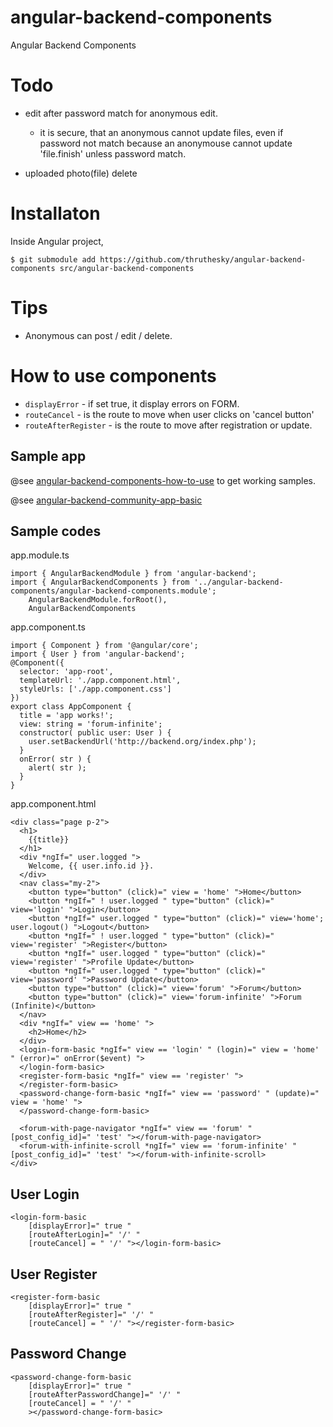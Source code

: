 # angular-backend-components
Angular Backend Components


# Todo

* edit after password match for anonymous edit.
  * it is secure, that an anonymous cannot update files, even if password not match because an anonymouse cannot update 'file.finish' unless password match.

* uploaded photo(file) delete



# Installaton

Inside Angular project,

````
$ git submodule add https://github.com/thruthesky/angular-backend-components src/angular-backend-components
````


# Tips


* Anonymous can post / edit / delete.




# How to use components


* `displayError` - if set true, it display errors on FORM.
* `routeCancel` - is the route to move when user clicks on 'cancel button'
* `routeAfterRegister` - is the route to move after registration or update.



## Sample app

@see [angular-backend-components-how-to-use](https://github.com/thruthesky/angular-backend-components-how-to-use) to get working samples.

@see [angular-backend-community-app-basic](https://github.com/thruthesky/angular-backend-community-app-basic)


## Sample codes



app.module.ts
````
import { AngularBackendModule } from 'angular-backend';
import { AngularBackendComponents } from '../angular-backend-components/angular-backend-components.module';
    AngularBackendModule.forRoot(),
    AngularBackendComponents
````

app.component.ts
````
import { Component } from '@angular/core';
import { User } from 'angular-backend';
@Component({
  selector: 'app-root',
  templateUrl: './app.component.html',
  styleUrls: ['./app.component.css']
})
export class AppComponent {
  title = 'app works!';
  view: string = 'forum-infinite';
  constructor( public user: User ) {
    user.setBackendUrl('http://backend.org/index.php');
  }
  onError( str ) {
    alert( str );
  }
}
````

app.component.html
````
<div class="page p-2">
  <h1>
    {{title}}
  </h1>
  <div *ngIf=" user.logged ">
    Welcome, {{ user.info.id }}.
  </div>
  <nav class="my-2">
    <button type="button" (click)=" view = 'home' ">Home</button>
    <button *ngIf=" ! user.logged " type="button" (click)=" view='login' ">Login</button>
    <button *ngIf=" user.logged " type="button" (click)=" view='home'; user.logout() ">Logout</button>
    <button *ngIf=" ! user.logged " type="button" (click)=" view='register' ">Register</button>
    <button *ngIf=" user.logged " type="button" (click)=" view='register' ">Profile Update</button>
    <button *ngIf=" user.logged " type="button" (click)=" view='password' ">Password Update</button>
    <button type="button" (click)=" view='forum' ">Forum</button>
    <button type="button" (click)=" view='forum-infinite' ">Forum (Infinite)</button>
  </nav>
  <div *ngIf=" view == 'home' ">
    <h2>Home</h2>
  </div>
  <login-form-basic *ngIf=" view == 'login' " (login)=" view = 'home' " (error)=" onError($event) ">
  </login-form-basic>
  <register-form-basic *ngIf=" view == 'register' ">
  </register-form-basic>
  <password-change-form-basic *ngIf=" view == 'password' " (update)=" view = 'home' ">
  </password-change-form-basic>

  <forum-with-page-navigator *ngIf=" view == 'forum' " [post_config_id]=" 'test' "></forum-with-page-navigator>
  <forum-with-infinite-scroll *ngIf=" view == 'forum-infinite' " [post_config_id]=" 'test' "></forum-with-infinite-scroll>
</div>
````


## User Login

````
<login-form-basic
    [displayError]=" true "
    [routeAfterLogin]=" '/' "
    [routeCancel] = " '/' "></login-form-basic>
````

## User Register

````
<register-form-basic
    [displayError]=" true "
    [routeAfterRegister]=" '/' "
    [routeCancel] = " '/' "></register-form-basic>
````
## Password Change

````
<password-change-form-basic
    [displayError]=" true "
    [routeAfterPasswordChange]=" '/' "
    [routeCancel] = " '/' "
    ></password-change-form-basic>
````
